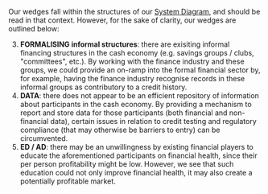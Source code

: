 Our wedges fall within the structures of our [System Diagram](https://github.com/Cash-Economy/BMGF/blob/master/Artifacts/System%20Diagram.jpg), and should be read in that context. However, for the sake of clarity, our wedges are outlined below:

3. **FORMALISING informal structures**: there are exisiting informal financing structures in the cash economy (e.g. savings groups / clubs, "committees", etc.). By working with the finance industry and these groups, we could provide an on-ramp into the formal financial sector by, for example, having the finance industry recognise records in these informal groups as contributory to a credit history.
1. **DATA**: there does not appear to be an efficient repository of information about participants in the cash economy. By providing a mechanism to report and store data for those participants (both financial and non-financial data), certain issues in relation to credit testing and regulatory compliance (that may otherwise be barriers to entry) can be circumvented.
2. **ED / AD**: there may be an unwillingness by existing financial players to educate the aforementioned participants on financial health, since their per person profitability might be low. However, we see that such education could not only improve financial health, it may also create a potentially profitable market.
